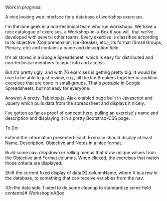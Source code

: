 Work in progress:

A nice looking web interface for a database of workshop exercises.


I'm the lone geek in a non-technical team who run workshops. We have a nice catalogue of exercises, a Workshop-in-a-Box if you will, that we've developed with several other teams. Every exercise is classified according to its objective (Comprehension, Ice-Breaker, etc.), its format (Small  Groups, Plenary, etc) and contains a name and description field.

It's all stored in a Google Spreadsheet, which is easy for distributed and non-technical members to input into and access. 

But it's pretty ugly, and with 76 exercises is getting pretty big. It would be nice to be able to just review, e.g., all the Ice Breakers together or audition exercises that are done in small groups. That's *possible* in Google Spreadsheets, but not easy for everyone. 

Answer: A pretty, Tabletop.js, Ajax-enabled page built in Javascript and Jquery which pulls data from the spreadsheet and displays it nicely.

I've gotten as far as proof of concept here, pulling an exercise's name and description and displaying it in a pretty Bootstrap-CSS page.

To Do: 

Extend the information presented: Each Exercise should display at least Name, Description, Objective and Notes in a nice format.

Build some nav: dropdown or rolling menus that draw unique values from the Objective and Format columns. When clicked, the exercises that match those criteria are displayed.

Shift the current fixed display of data[X].columnName, where X is a row in the database, to something that can receive variables from the nav. 

(On the data side, I need to do some cleanup to standardize some  field contents)# WorkshopInABox
